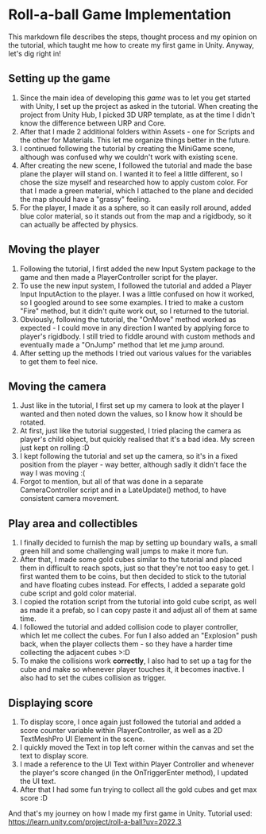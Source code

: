 # Roll-a-ball Game Implementation
This markdown file describes the steps, thought process and my opinion on the tutorial, which taught me how to create my first game in Unity. Anyway, let's dig right in!

## Setting up the game
1. Since the main idea of developing this _game_ was to let you get started with Unity, I set up the project as asked in the tutorial. When creating the project from Unity Hub, I picked 3D URP template, as at the time I didn't know the difference between URP and Core.
2. After that I made 2 additional folders within Assets - one for Scripts and the other for Materials. This let me organize things better in the future.
3. I continued following the tutorial by creating the MiniGame scene, although was confused why we couldn't work with existing scene.
4. After creating the new scene, I followed the tutorial and made the base plane the player will stand on. I wanted it to feel a little different, so I chose the size myself and researched how to apply custom color. For that I made a green material, which I attached to the plane and decided the map should have a "grassy" feeling.
5. For the player, I made it as a sphere, so it can easily roll around, added blue color material, so it stands out from the map and a rigidbody, so it can actually be affected by physics.

## Moving the player
1. Following the tutorial, I first added the new Input System package to the game and then made a PlayerController script for the player. 
2. To use the new input system, I followed the tutorial and added a Player Input InputAction to the player. I was a little confused on how it worked, so I googled around to see some examples. I tried to make a custom "Fire" method, but it didn't quite work out, so I returned to the tutorial.
3. Obviously, following the tutorial, the "OnMove" method worked as expected - I could move in any direction I wanted by applying force to player's rigidbody. I still tried to fiddle around with custom methods and eventually made a "OnJump" method that let me jump around.
4. After setting up the methods I tried out various values for the variables to get them to feel nice.

## Moving the camera
1. Just like in the tutorial, I first set up my camera to look at the player I wanted and then noted down the values, so I know how it should be rotated.
2. At first, just like the tutorial suggested, I tried placing the camera as player's child object, but quickly realised that it's a bad idea. My screen just kept on rolling :D
3. I kept following the tutorial and set up the camera, so it's in a fixed position from the player - way better, although sadly it didn't face the way I was moving :(
4. Forgot to mention, but all of that was done in a separate CameraController script and in a LateUpdate() method, to have consistent camera movement.

## Play area and collectibles
1. I finally decided to furnish the map by setting up boundary walls, a small green hill and some challenging wall jumps to make it more fun.
2. After that, I made some gold cubes similar to the tutorial and placed them in difficult to reach spots, just so that they're not too easy to get. I first wanted them to be coins, but then decided to stick to the tutorial and have floating cubes instead. For effects, I added a separate gold cube script and gold color material.
3. I copied the rotation script from the tutorial into gold cube script, as well as made it a prefab, so I can copy paste it and adjust all of them at same time.
4. I followed the tutorial and added collision code to player controller, which let me collect the cubes. For fun I also added an "Explosion" push back, when the player collects them - so they have a harder time collecting the adjacent cubes >:D
5. To make the collisions work **correctly**, I also had to set up a tag for the cube and make so whenever player touches it, it becomes inactive. I also had to set the cubes collision as trigger.

## Displaying score
1. To display score, I once again just followed the tutorial and added a score counter variable within PlayerController, as well as a 2D TextMeshPro UI Element in the scene.
2. I quickly moved the Text in top left corner within the canvas and set the text to display score.
3. I made a reference to the UI Text within Player Controller and whenever the player's score changed (in the OnTriggerEnter method), I updated the UI text.
4. After that I had some fun trying to collect all the gold cubes and get max score :D

And that's my journey on how I made my first game in Unity. Tutorial used: https://learn.unity.com/project/roll-a-ball?uv=2022.3